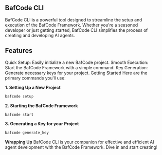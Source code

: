 ## BafCode CLI
BafCode CLI is a powerful tool designed to streamline the setup and execution of the BafCode Framework. Whether you're a seasoned developer or just getting started, BafCode CLI simplifies the process of creating and developing AI agents.

## Features
Quick Setup: Easily initialize a new BafCode project.
Smooth Execution: Start the BafCode Framework with a simple command.
Key Generation: Generate necessary keys for your project.
Getting Started
Here are the primary commands you'll use:

**1. Setting Up a New Project**
```bash
bafcode setup
```
**2. Starting the BafCode Framework**
```bash
bafcode start
```
**3. Generating a Key for your Project**
```bash
bafcode generate_key
```
**Wrapping Up**
BafCode CLI is your companion for effective and efficient AI agent development with the BafCode Framework. Dive in and start creating!

